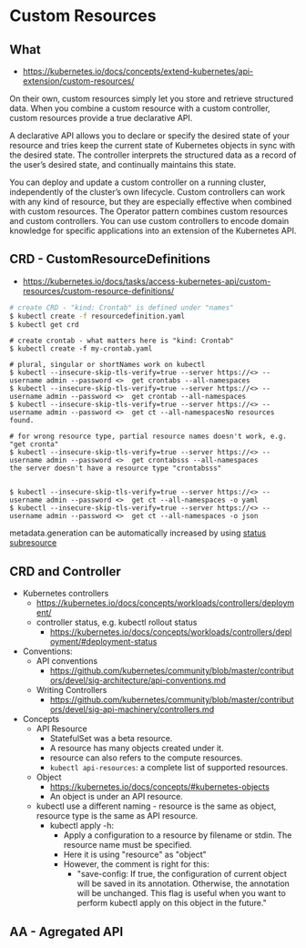 # Custom Resources

## What
* https://kubernetes.io/docs/concepts/extend-kubernetes/api-extension/custom-resources/

On their own, custom resources simply let you store and retrieve structured data. When you combine a custom resource with a custom controller, custom resources provide a true declarative API.

A declarative API allows you to declare or specify the desired state of your resource and tries keep the current state of Kubernetes objects in sync with the desired state. The controller interprets the structured data as a record of the user’s desired state, and continually maintains this state.

You can deploy and update a custom controller on a running cluster, independently of the cluster’s own lifecycle. Custom controllers can work with any kind of resource, but they are especially effective when combined with custom resources. The Operator pattern combines custom resources and custom controllers. You can use custom controllers to encode domain knowledge for specific applications into an extension of the Kubernetes API.

## CRD - CustomResourceDefinitions
* https://kubernetes.io/docs/tasks/access-kubernetes-api/custom-resources/custom-resource-definitions/

```bash
# create CRD - "kind: Crontab" is defined under "names"
$ kubectl create -f resourcedefinition.yaml
$ kubectl get crd
```

```
# create crontab - what matters here is "kind: Crontab"
$ kubectl create -f my-crontab.yaml

# plural, singular or shortNames work on kubectl
$ kubectl --insecure-skip-tls-verify=true --server https://<> --username admin --password <>  get crontabs --all-namespaces
$ kubectl --insecure-skip-tls-verify=true --server https://<> --username admin --password <>  get crontab --all-namespaces
$ kubectl --insecure-skip-tls-verify=true --server https://<> --username admin --password <>  get ct --all-namespacesNo resources found.

# for wrong resource type, partial resource names doesn't work, e.g. "get cronta"
$ kubectl --insecure-skip-tls-verify=true --server https://<> --username admin --password <>  get crontabsss --all-namespaces
the server doesn't have a resource type "crontabsss"


$ kubectl --insecure-skip-tls-verify=true --server https://<> --username admin --password <>  get ct --all-namespaces -o yaml
$ kubectl --insecure-skip-tls-verify=true --server https://<> --username admin --password <>  get ct --all-namespaces -o json
```
metadata.generation can be automatically increased by using [status subresource](
https://kubernetes.io/docs/tasks/access-kubernetes-api/custom-resources/custom-resource-definitions/#status-subresource)

## CRD and Controller
* Kubernetes controllers
  * https://kubernetes.io/docs/concepts/workloads/controllers/deployment/
  * controller status, e.g. kubectl rollout status
    * https://kubernetes.io/docs/concepts/workloads/controllers/deployment/#deployment-status
* Conventions:
  * API conventions
    * https://github.com/kubernetes/community/blob/master/contributors/devel/sig-architecture/api-conventions.md
  * Writing Controllers
    * https://github.com/kubernetes/community/blob/master/contributors/devel/sig-api-machinery/controllers.md
* Concepts
  * API Resource
    * StatefulSet was a beta resource.
    * A resource has many objects created under it.
    * resource can also refers to the compute resources.
    * ```kubectl api-resources```: a complete list of supported resources.
  * Object
    * https://kubernetes.io/docs/concepts/#kubernetes-objects
    * An object is under an API resource.
  * kubectl use a different naming - resource is the same as object, resource type is the same as API resource.
    * kubectl apply -h: 
      * Apply a configuration to a resource by filename or stdin. The resource name must be specified.
      * Here it is using "resource" as "object"
      * However, the comment is right for this: 
        * "save-config: If true, the configuration of current object will be saved in its annotation. Otherwise, the annotation will be unchanged. This flag is useful when you want to perform kubectl apply on this object in the future."

## AA - Agregated API

